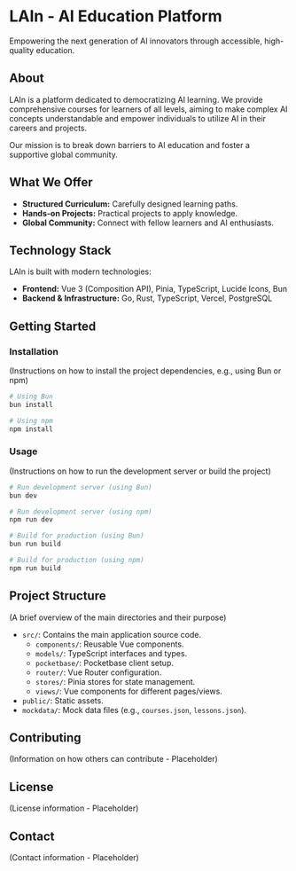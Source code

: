 # LAIn - AI Education Platform

Empowering the next generation of AI innovators through accessible, high-quality education.

## About

LAIn is a platform dedicated to democratizing AI learning. We provide comprehensive courses for learners of all levels, aiming to make complex AI concepts understandable and empower individuals to utilize AI in their careers and projects.

Our mission is to break down barriers to AI education and foster a supportive global community.

## What We Offer

*   **Structured Curriculum:** Carefully designed learning paths.
*   **Hands-on Projects:** Practical projects to apply knowledge.
*   **Global Community:** Connect with fellow learners and AI enthusiasts.

## Technology Stack

LAIn is built with modern technologies:

*   **Frontend:** Vue 3 (Composition API), Pinia, TypeScript, Lucide Icons, Bun
*   **Backend & Infrastructure:** Go, Rust, TypeScript, Vercel, PostgreSQL

## Getting Started

### Installation

(Instructions on how to install the project dependencies, e.g., using Bun or npm)

```bash
# Using Bun
bun install

# Using npm
npm install
```

### Usage

(Instructions on how to run the development server or build the project)

```bash
# Run development server (using Bun)
bun dev

# Run development server (using npm)
npm run dev

# Build for production (using Bun)
bun run build

# Build for production (using npm)
npm run build
```

## Project Structure

(A brief overview of the main directories and their purpose)

*   `src/`: Contains the main application source code.
    *   `components/`: Reusable Vue components.
    *   `models/`: TypeScript interfaces and types.
    *   `pocketbase/`: Pocketbase client setup.
    *   `router/`: Vue Router configuration.
    *   `stores/`: Pinia stores for state management.
    *   `views/`: Vue components for different pages/views.
*   `public/`: Static assets.
*   `mockdata/`: Mock data files (e.g., `courses.json`, `lessons.json`).

## Contributing

(Information on how others can contribute - Placeholder)

## License

(License information - Placeholder)

## Contact

(Contact information - Placeholder)
